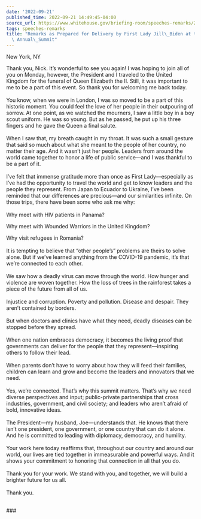 ```yaml
---
date: '2022-09-21'
published_time: 2022-09-21 14:49:45-04:00
source_url: https://www.whitehouse.gov/briefing-room/speeches-remarks/2022/09/21/remarks-as-prepared-for-delivery-by-first-lady-jill-biden-at-the-2022-concordia-annual-summit/
tags: speeches-remarks
title: "Remarks as Prepared for Delivery by First Lady Jill\_Biden at the 2022 Concordia\
  \ Annual\_Summit"
---
```

 
New York, NY

Thank you, Nick. It’s wonderful to see you again! I was hoping to join
all of you on Monday, however, the President and I traveled to the
United Kingdom for the funeral of Queen Elizabeth the II. Still, it was
important to me to be a part of this event. So thank you for welcoming
me back today.   
   
You know, when we were in London, I was so moved to be a part of this
historic moment. You could feel the love of her people in their
outpouring of sorrow. At one point, as we watched the mourners, I saw a
little boy in a boy scout uniform. He was so young. But as he passed, he
put up his three fingers and he gave the Queen a final salute.  
   
When I saw that, my breath caught in my throat. It was such a small
gesture that said so much about what she meant to the people of her
country, no matter their age. And it wasn’t just her people. Leaders
from around the world came together to honor a life of public
service—and I was thankful to be a part of it.  
   
I’ve felt that immense gratitude more than once as First Lady—especially
as I’ve had the opportunity to travel the world and get to know leaders
and the people they represent. From Japan to Ecuador to Ukraine, I’ve
been reminded that our differences are precious—and our similarities
infinite. On those trips, there have been some who ask me why:  
   
Why meet with HIV patients in Panama?  
  
Why meet with Wounded Warriors in the United Kingdom?  
  
Why visit refugees in Romania?    
   
It is tempting to believe that “other people’s” problems are theirs to
solve alone. But if we’ve learned anything from the COVID-19 pandemic,
it’s that we’re connected to each other.  
   
We saw how a deadly virus can move through the world. How hunger and
violence are woven together. How the loss of trees in the rainforest
takes a piece of the future from all of us.   
   
Injustice and corruption. Poverty and pollution. Disease and despair.
They aren’t contained by borders.   
   
But when doctors and clinics have what they need, deadly diseases can be
stopped before they spread.  
   
When one nation embraces democracy, it becomes the living proof that
governments can deliver for the people that they represent—inspiring
others to follow their lead.  
   
When parents don’t have to worry about how they will feed their
families, children can learn and grow and become the leaders and
innovators that we need.  
   
Yes, we’re connected. That’s why this summit matters. That’s why we need
diverse perspectives and input; public-private partnerships that cross
industries, government, and civil society; and leaders who aren’t afraid
of bold, innovative ideas.  
   
The President—my husband, Joe—understands that. He knows that there
isn’t one president, one government, or one country that can do it
alone. And he is committed to leading with diplomacy, democracy, and
humility.    
   
Your work here today reaffirms that, throughout our country and around
our world, our lives are tied together in immeasurable and powerful
ways. And it shows your commitment to honoring that connection in all
that you do.  
   
Thank you for your work. We stand with you, and together, we will build
a brighter future for us all.    
   
Thank you.  
 

\###
